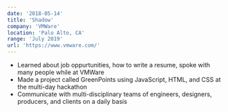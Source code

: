 ```yaml
---
date: '2018-05-14'
title: 'Shadow'
company: 'VMWare'
location: 'Palo Alto, CA'
range: 'July 2019'
url: 'https://www.vmware.com/'
---
```


- Learned about job oppurtunities, how to write a resume, spoke with many people while at VMWare
- Made a project called GreenPoints using JavaScript, HTML, and CSS at the multi-day hackathon 
- Communicate with multi-disciplinary teams of engineers, designers, producers, and clients on a daily basis
